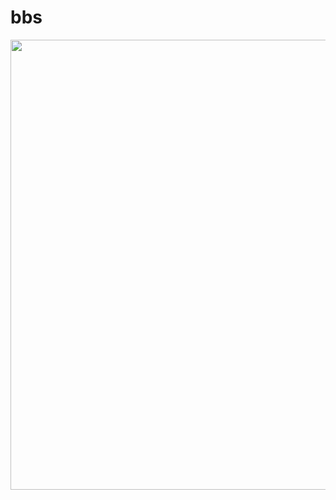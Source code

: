 # bbs
<div align=center><img src="https://github.com/fanyaow/bbs/static/show/1.png" width="1280" height="720" /></div>

